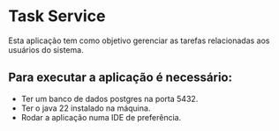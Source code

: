 # Task Service

 Esta aplicação tem como objetivo gerenciar as tarefas relacionadas aos usuários do sistema.

## Para executar a aplicação é necessário:

- Ter um banco de dados postgres na porta 5432.
- Ter o java 22 instalado na máquina.
- Rodar a aplicação numa IDE de preferência.